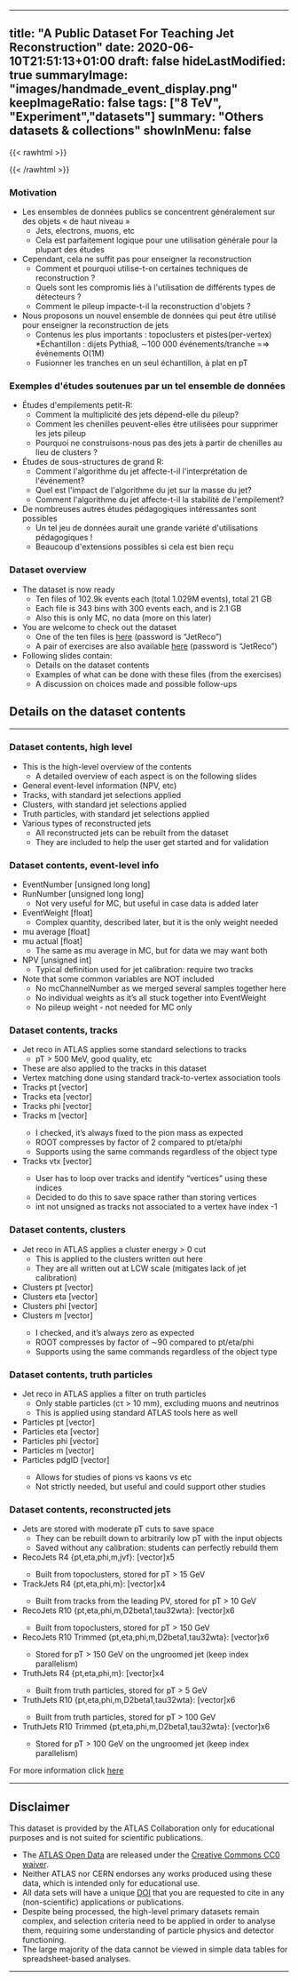 
---
title: "A Public Dataset For Teaching Jet Reconstruction"
date: 2020-06-10T21:51:13+01:00
draft: false
hideLastModified: true
summaryImage: "images/handmade_event_display.png"
keepImageRatio: false
tags: ["8 TeV", "Experiment","datasets"]
summary: "Others datasets & collections"
showInMenu: false
---
{{< rawhtml >}}
<script async src="https://unpkg.com/mermaid@8.2.3/dist/mermaid.min.js"></script>


{{< /rawhtml >}}

### Motivation
* Les ensembles de données publics se concentrent généralement sur des objets « de haut niveau »
  * Jets, electrons, muons, etc
  * Cela est parfaitement logique pour une utilisation générale pour la plupart des études
* Cependant, cela ne suffit pas pour enseigner la reconstruction
  * Comment et pourquoi utilise-t-on certaines techniques de reconstruction ?
  * Quels sont les compromis liés à l'utilisation de différents types de détecteurs ?
  * Comment le pileup impacte-t-il la reconstruction d'objets ?
* Nous proposons un nouvel ensemble de données qui peut être utilisé pour enseigner la reconstruction de jets
  * Contenus les plus importants : topoclusters et pistes(per-vertex)
  *Échantillon : dijets Pythia8, ∼100 000 événements/tranche =⇒ événements O(1M)
  * Fusionner les tranches en un seul échantillon, à plat en pT

### Exemples d'études soutenues par un tel ensemble de données
* Études d'empilements petit-R:
  * Comment la multiplicité des jets dépend-elle du pileup?
  * Comment les chenilles peuvent-elles être utilisées pour supprimer les jets pileup
  * Pourquoi ne construisons-nous pas des jets à partir de chenilles au lieu de clusters ?
* Études de sous-structures de grand R:
  * Comment l'algorithme du jet affecte-t-il l'interprétation de l'événement?
  * Quel est l'impact de l'algorithme du jet sur la masse du jet?
  * Comment l'algorithme du jet affecte-t-il la stabilité de l'empilement?
* De nombreuses autres études pédagogiques intéressantes sont possibles
  * Un tel jeu de données aurait une grande variété d'utilisations pédagogiques !
  * Beaucoup d'extensions possibles si cela est bien reçu

### Dataset overview
* The dataset is now ready
  * Ten files of 102.9k events each (total 1.029M events), total 21 GB
  * Each file is 343 bins with 300 events each, and is 2.1 GB
  * Also this is only MC, no data (more on this later)
* You are welcome to check out the dataset
  * One of the ten files is [here](https://cernbox.cern.ch/index.php/s/ieHsllIjTtJIHTo) (password is “JetReco”)
  * A pair of exercises are also available [here](https://cernbox.cern.ch/index.php/s/0ws6P5MkNVzZInL) (password is “JetReco”)
* Following slides contain:
  * Details on the dataset contents
  * Examples of what can be done with these files (from the exercises)
  * A discussion on choices made and possible follow-ups

## Details on the dataset contents
---

### Dataset contents, high level
* This is the high-level overview of the contents
  * A detailed overview of each aspect is on the following slides
* General event-level information (NPV, etc)
* Tracks, with standard jet selections applied
* Clusters, with standard jet selections applied
* Truth particles, with standard jet selections applied
* Various types of reconstructed jets
  * All reconstructed jets can be rebuilt from the dataset
  * They are included to help the user get started and for validation
  
### Dataset contents, event-level info
* EventNumber [unsigned long long]
* RunNumber [unsigned long long]
  * Not very useful for MC, but useful in case data is added later
* EventWeight [float]
  * Complex quantity, described later, but it is the only weight needed
* mu average [float]
* mu actual [float]
  * The same as mu average in MC, but for data we may want both
* NPV [unsigned int]
  * Typical definition used for jet calibration: require two tracks
* Note that some common variables are NOT included
  * No mcChannelNumber as we merged several samples together here
  * No individual weights as it’s all stuck together into EventWeight
  * No pileup weight - not needed for MC only

### Dataset contents, tracks
* Jet reco in ATLAS applies some standard selections to tracks
  * pT > 500 MeV, good quality, etc
* These are also applied to the tracks in this dataset
* Vertex matching done using standard track-to-vertex association tools
* Tracks pt [vector<float>]
* Tracks eta [vector<float>]
* Tracks phi [vector<float>]
* Tracks m [vector<float>]
  * I checked, it’s always fixed to the pion mass as expected
  * ROOT compresses by factor of 2 compared to pt/eta/phi
  * Supports using the same commands regardless of the object type
* Tracks vtx [vector<int>]
  * User has to loop over tracks and identify “vertices” using these indices
  * Decided to do this to save space rather than storing vertices
  * int not unsigned as tracks not associated to a vertex have index -1

### Dataset contents, clusters
* Jet reco in ATLAS applies a cluster energy > 0 cut
  * This is applied to the clusters written out here
  * They are all written out at LCW scale (mitigates lack of jet calibration)
* Clusters pt [vector<float>]
* Clusters eta [vector<float>]
* Clusters phi [vector<float>]
* Clusters m [vector<float>]
  * I checked, and it’s always zero as expected
  * ROOT compresses by factor of ∼90 compared to pt/eta/phi
  * Supports using the same commands regardless of the object type
 
### Dataset contents, truth particles
* Jet reco in ATLAS applies a filter on truth particles
  * Only stable particles (cτ > 10 mm), excluding muons and neutrinos
  * This is applied using standard ATLAS tools here as well
* Particles pt [vector<float>]
* Particles eta [vector<float>]
* Particles phi [vector<float>]
* Particles m [vector<float>]
* Particles pdgID [vector<int>]
  * Allows for studies of pions vs kaons vs etc
  * Not strictly needed, but useful and could support other studies
 
### Dataset contents, reconstructed jets
* Jets are stored with moderate pT cuts to save space
  * They can be rebuilt down to arbitrarily low pT with the input objects
  * Saved without any calibration: students can perfectly rebuild them
* RecoJets R4 {pt,eta,phi,m,jvf}: [vector<float>]x5
  * Built from topoclusters, stored for pT > 15 GeV
* TrackJets R4 {pt,eta,phi,m}: [vector<float>]x4
  * Built from tracks from the leading PV, stored for pT > 10 GeV
* RecoJets R10 {pt,eta,phi,m,D2beta1,tau32wta}: [vector<float>]x6
  * Built from topoclusters, stored for pT > 150 GeV
* RecoJets R10 Trimmed {pt,eta,phi,m,D2beta1,tau32wta}: [vector<float>]x6
  * Stored for pT > 150 GeV on the ungroomed jet (keep index parallelism)
* TruthJets R4 {pt,eta,phi,m}: [vector<float>]x4
  * Built from truth particles, stored for pT > 5 GeV
* TruthJets R10 {pt,eta,phi,m,D2beta1,tau32wta}: [vector<float>]x6
  * Built from truth particles, stored for pT > 100 GeV
* TruthJets R10 Trimmed {pt,eta,phi,m,D2beta1,tau32wta}: [vector<float>]x6
  * Stored for pT > 100 GeV on the ungroomed jet (keep index parallelism)
 
 For more information click [here](http://opendata.cern.ch/record/15010)


 ---
 
## <a name="atlas-disclaimer">Disclaimer</a>
This dataset is provided by the ATLAS Collaboration only for educational purposes and is not suited for scientific publications.
* The [ATLAS Open Data](http://opendata.atlas.cern) are released under the [Creative Commons CC0 waiver](http://creativecommons.org/publicdomain/zero/1.0/).
* Neither ATLAS nor CERN endorses any works produced using these data, which is intended only for educational use.
* All data sets will have a unique [DOI](https://en.wikipedia.org/wiki/Digital_object_identifier) that you are requested to cite in any (non-scientific) applications or publications.
* Despite being processed, the high-level primary datasets remain complex, and selection criteria need to be applied in order to analyse them, requiring some understanding of particle physics and detector functioning.
* The large majority of the data cannot be viewed in simple data tables for spreadsheet-based analyses.

---
